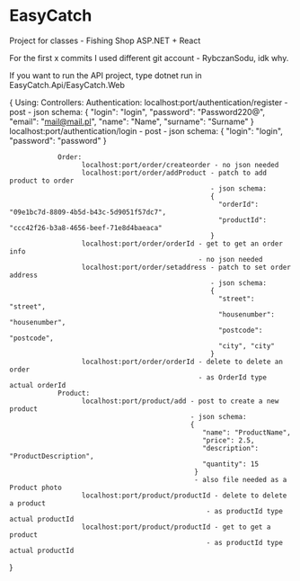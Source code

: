 # EasyCatch
Project for classes - Fishing Shop ASP.NET + React

For the first x commits I used different git account - RybczanSodu, idk why.

If you want to run the API project, type dotnet run in EasyCatch.Api/EasyCatch.Web

{
Using:
      Controllers:
                Authentication:
                               localhost:port/authentication/register - post
                                                                      - json schema:
                                                                      {
                                                                        "login": "login",
                                                                        "password": "Password220@",
                                                                        "email": "mail@mail.pl",
                                                                        "name": "Name",
                                                                        "surname": "Surname"
                                                                      }
                               localhost:port/authentication/login - post
                                                                   - json schema:
                                                                   {
                                                                   "login": "login",
                                                                   "password": "password"
                                                                   }
                                                                   
                Order:
                      localhost:port/order/createorder - no json needed
                      localhost:port/order/addProduct - patch to add product to order
                                                      - json schema: 
                                                      {
                                                        "orderId": "09e1bc7d-8809-4b5d-b43c-5d9051f57dc7",
                                                        "productId": "ccc42f26-b3a8-4656-beef-71e8d4baeaca"
                                                      }
                      localhost:port/order/orderId - get to get an order info
                                                   - no json needed
                      localhost:port/order/setaddress - patch to set order address
                                                      - json schema:
                                                      {
                                                        "street": "street",
                                                        "housenumber": "housenumber",
                                                        "postcode": "postcode",
                                                        "city", "city"
                                                      }
                      localhost:port/order/orderId - delete to delete an order
                                                   - as OrderId type actual orderId
                Product:
                      localhost:port/product/add - post to create a new product
                                                 - json schema: 
                                                 {
                                                    "name": "ProductName",
                                                    "price": 2.5,
                                                    "description": "ProductDescription",
                                                    "quantity": 15
                                                  }
                                                  - also file needed as a Product photo
                      localhost:port/product/productId - delete to delete a product
                                                     - as productId type actual productId
                      localhost:port/product/productId - get to get a product
                                                     - as productId type actual productId
}

